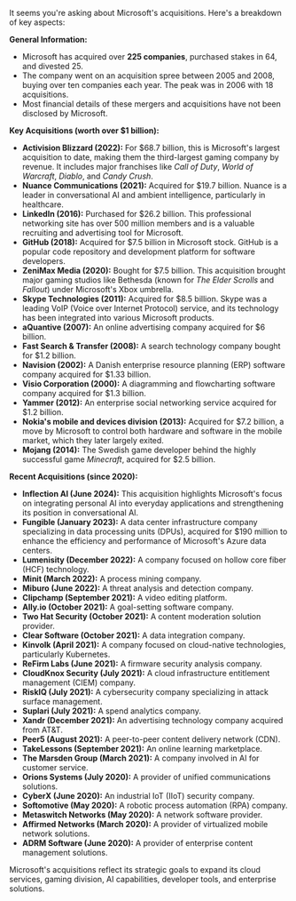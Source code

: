 It seems you're asking about Microsoft's acquisitions. Here's a breakdown of key aspects:

**General Information:**

* Microsoft has acquired over **225 companies**, purchased stakes in 64, and divested 25.
* The company went on an acquisition spree between 2005 and 2008, buying over ten companies each year. The peak was in 2006 with 18 acquisitions.
* Most financial details of these mergers and acquisitions have not been disclosed by Microsoft.

**Key Acquisitions (worth over $1 billion):**

* **Activision Blizzard (2022):** For $68.7 billion, this is Microsoft's largest acquisition to date, making them the third-largest gaming company by revenue. It includes major franchises like *Call of Duty*, *World of Warcraft*, *Diablo*, and *Candy Crush*.
* **Nuance Communications (2021):** Acquired for $19.7 billion. Nuance is a leader in conversational AI and ambient intelligence, particularly in healthcare.
* **LinkedIn (2016):** Purchased for $26.2 billion. This professional networking site has over 500 million members and is a valuable recruiting and advertising tool for Microsoft.
* **GitHub (2018):** Acquired for $7.5 billion in Microsoft stock. GitHub is a popular code repository and development platform for software developers.
* **ZeniMax Media (2020):** Bought for $7.5 billion. This acquisition brought major gaming studios like Bethesda (known for *The Elder Scrolls* and *Fallout*) under Microsoft's Xbox umbrella.
* **Skype Technologies (2011):** Acquired for $8.5 billion. Skype was a leading VoIP (Voice over Internet Protocol) service, and its technology has been integrated into various Microsoft products.
* **aQuantive (2007):** An online advertising company acquired for $6 billion.
* **Fast Search & Transfer (2008):** A search technology company bought for $1.2 billion.
* **Navision (2002):** A Danish enterprise resource planning (ERP) software company acquired for $1.33 billion.
* **Visio Corporation (2000):** A diagramming and flowcharting software company acquired for $1.3 billion.
* **Yammer (2012):** An enterprise social networking service acquired for $1.2 billion.
* **Nokia's mobile and devices division (2013):** Acquired for $7.2 billion, a move by Microsoft to control both hardware and software in the mobile market, which they later largely exited.
* **Mojang (2014):** The Swedish game developer behind the highly successful game *Minecraft*, acquired for $2.5 billion.

**Recent Acquisitions (since 2020):**

* **Inflection AI (June 2024):** This acquisition highlights Microsoft's focus on integrating personal AI into everyday applications and strengthening its position in conversational AI.
* **Fungible (January 2023):** A data center infrastructure company specializing in data processing units (DPUs), acquired for $190 million to enhance the efficiency and performance of Microsoft's Azure data centers.
* **Lumenisity (December 2022):** A company focused on hollow core fiber (HCF) technology.
* **Minit (March 2022):** A process mining company.
* **Miburo (June 2022):** A threat analysis and detection company.
* **Clipchamp (September 2021):** A video editing platform.
* **Ally.io (October 2021):** A goal-setting software company.
* **Two Hat Security (October 2021):** A content moderation solution provider.
* **Clear Software (October 2021):** A data integration company.
* **Kinvolk (April 2021):** A company focused on cloud-native technologies, particularly Kubernetes.
* **ReFirm Labs (June 2021):** A firmware security analysis company.
* **CloudKnox Security (July 2021):** A cloud infrastructure entitlement management (CIEM) company.
* **RiskIQ (July 2021):** A cybersecurity company specializing in attack surface management.
* **Suplari (July 2021):** A spend analytics company.
* **Xandr (December 2021):** An advertising technology company acquired from AT&T.
* **Peer5 (August 2021):** A peer-to-peer content delivery network (CDN).
* **TakeLessons (September 2021):** An online learning marketplace.
* **The Marsden Group (March 2021):** A company involved in AI for customer service.
* **Orions Systems (July 2020):** A provider of unified communications solutions.
* **CyberX (June 2020):** An industrial IoT (IIoT) security company.
* **Softomotive (May 2020):** A robotic process automation (RPA) company.
* **Metaswitch Networks (May 2020):** A network software provider.
* **Affirmed Networks (March 2020):** A provider of virtualized mobile network solutions.
* **ADRM Software (June 2020):** A provider of enterprise content management solutions.

Microsoft's acquisitions reflect its strategic goals to expand its cloud services, gaming division, AI capabilities, developer tools, and enterprise solutions.